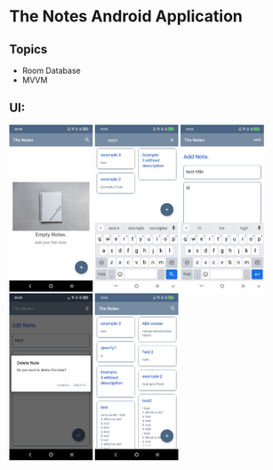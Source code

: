 # The Notes Android Application

## Topics
- Room Database
- MVVM

## UI:

<img style="height: 300px" src="./forReadme/img1.jpg" />
<img style="height: 300px" src="./forReadme/img2.jpg" />
<img style="height: 300px" src="./forReadme/img3.jpg" />
<img style="height: 300px" src="./forReadme/img4.jpg" />
<img style="height: 300px" src="./forReadme/img5.jpg" />

